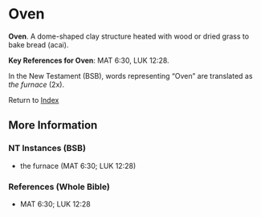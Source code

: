 # Oven
**Oven**. 
A dome-shaped clay structure heated with wood or dried grass to bake bread (acai). 


**Key References for Oven**: 
MAT 6:30, LUK 12:28. 




In the New Testament (BSB), words representing “Oven” are translated as 
*the furnace* (2x). 


Return to [Index](00-Index.md)

## More Information

### NT Instances (BSB)

* the furnace (MAT 6:30; LUK 12:28)



### References (Whole Bible)

* MAT 6:30; LUK 12:28



